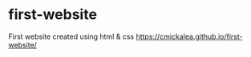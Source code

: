 # first-website
 First website created using html & css 
https://cmickalea.github.io/first-website/
